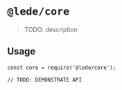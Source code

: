 # `@lede/core`

> TODO: description

## Usage

```
const core = require('@lede/core');

// TODO: DEMONSTRATE API
```
